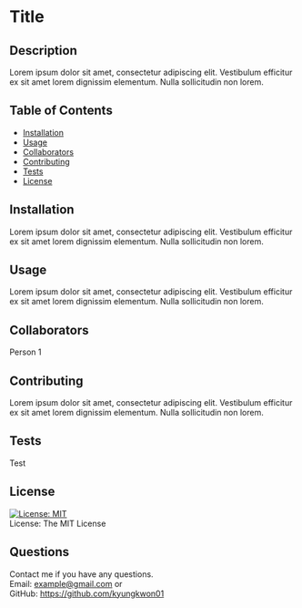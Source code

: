 # Title
  ## Description
  Lorem ipsum dolor sit amet, consectetur adipiscing elit. Vestibulum efficitur ex sit amet lorem dignissim elementum. Nulla sollicitudin non lorem.
  ## Table of Contents
  * [Installation](#Installation "Goto Installation")
  * [Usage](#Usage "Goto Usage")
  * [Collaborators](#Collaborators "Goto Collaborators")
  * [Contributing](#Contributing "Goto Contributing")
  * [Tests](#Tests "Goto Tests")
  * [License](#License "Goto License")
  ## Installation
  Lorem ipsum dolor sit amet, consectetur adipiscing elit. Vestibulum efficitur ex sit amet lorem dignissim elementum. Nulla sollicitudin non lorem.
  ## Usage
  Lorem ipsum dolor sit amet, consectetur adipiscing elit. Vestibulum efficitur ex sit amet lorem dignissim elementum. Nulla sollicitudin non lorem.
  ## Collaborators
  Person 1
  ## Contributing
  Lorem ipsum dolor sit amet, consectetur adipiscing elit. Vestibulum efficitur ex sit amet lorem dignissim elementum. Nulla sollicitudin non lorem.
  ## Tests
  Test
  ## License
  [![License: MIT](https://img.shields.io/badge/License-MIT-yellow.svg)](https://opensource.org/licenses/MIT)<br>
  License: The MIT License
  ## Questions
  Contact me if you have any questions.<br>
  Email: example@gmail.com or <br>
  GitHub: <a href="https://github.com/kyungkwon01">https://github.com/kyungkwon01</a><br>
  
